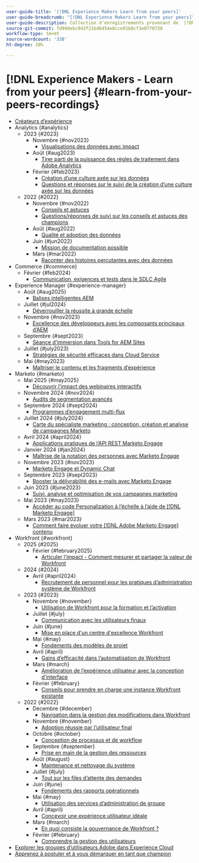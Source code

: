 ```yaml
---
user-guide-title: '[!DNL Experience Makers Learn from your peers]'
user-guide-breadcrumb: "[!DNL Experience Makers Learn from your peers]"
user-guide-description: Collection d'enregistrements provenant de  [!DNL Experience Makers Learn from your peers]
source-git-commit: fd99debc943f21bd6454e8cce91b8cf3e0770738
workflow-type: tm+mt
source-wordcount: '338'
ht-degree: 20%

---
```



# [!DNL Experience Makers - Learn from your peers] {#learn-from-your-peers-recordings}

+ [Créateurs d’expérience](overview.md)
+ Analytics {#analytics}
   + 2023 {#2023}
      + Novembre {#nov2023}
         + [Visualisations des données avec impact](analytics/nov2023/impactful-data-visualizations.md)
      + Août {#aug2023}
         + [Tirer parti de la puissance des règles de traitement dans Adobe Analytics](analytics/aug2023/processing-rules.md)
      + Février {#feb2023}
         + [Création d’une culture axée sur les données](analytics/feb2023/data-driven-culture.md)
         + [Questions et réponses sur le suivi de la création d’une culture axée sur les données](analytics/feb2023/data-driven-culture-q-and-a.md)
   + 2022 {#2022}
      + Novembre {#nov2022}
         + [Conseils et astuces](analytics/nov2022/tips-and-tricks.md)
         + [Questions/réponses de suivi sur les conseils et astuces des champions](analytics/nov2022/tips-and-tricks-q-and-a.md)
      + Août {#aug2022}
         + [Qualité et adoption des données](analytics/aug2022/data-quality.md)
      + Juin {#jun2022}
         + [Mission de documentation possible](analytics/june2022/mission-possible.md)
      + Mars {#mar2022}
         + [Raconter des histoires percutantes avec des données](analytics/mar2022/stories-with-data.md)
+ Commerce {#commerce}
   + Février {#feb2024}
      + [Communication, exigences et tests dans le SDLC Agile](commerce/2024/agile-sdlc.md)
+ Experience Manager {#experience-manager}
   + Août {#aug2025}
      + [Balises intelligentes AEM](experience-manager/aug2025/smart-tags.md)
   + Juillet {#jul2024}
      + [Déverrouiller la réussite à grande échelle](experience-manager/july2024/global-digital-presence.md)
   + Novembre {#nov2023}
      + [Excellence des développeurs avec les composants principaux d’AEM](experience-manager/nov2023/core-components.md)
   + Septembre {#sept2023}
      + [Séance d’immersion dans Tools for AEM Sites](experience-manager/sept2023/aem-sites-tools.md)
   + Juillet {#july2023}
      + [ Stratégies de sécurité efficaces dans Cloud Service ](experience-manager/july2023/effective-security-strategies-in-cloud-service.md)
   + Mai {#may2023}
      + [Maîtriser le contenu et les fragments d’expérience](experience-manager/may2023/mastering-content-and-experience-fragments.md)
+ Marketo {#marketo}
   + Mai 2025 {#may2025}
      + [Découvrir l’impact des webinaires interactifs](marketo/may2025/interactive-webinars.md)
   + Novembre 2024 {#nov2024}
      + [Audits de segmentation avancés](marketo/nov2024/advanced-segmentation.md)
   + Septembre 2024 {#sept2024}
      + [Programmes d’engagement multi-flux](marketo/sept2024/multi-stream-engagement-programs.md)
   + Juillet 2024 {#july2024}
      + [Carte du spécialiste marketing : conception, création et analyse de campagnes Marketo](marketo/july2024/marketers-map-marketo-campaigns.md)
   + Avril 2024 {#april2024}
      + [Applications pratiques de l’API REST Marketo Engage](marketo/april2024/practical-applications-of-marketo-engage-rest-api.md)
   + Janvier 2024 {#jan2024}
      + [Maîtrise de la notation des personnes avec Marketo Engage](marketo/jan2024/person-scoring-mastery.md)
   + Novembre 2023 {#nov2023}
      + [Marketo Engage et Dynamic Chat](marketo/nov2023/dynamic-chat.md)
   + Septembre 2023 {#sept2023}
      + [Booster la délivrabilité des e-mails avec Marketo Engage](marketo/sept2023/email-deliverability.md)
   + Juin 2023 {#june2023}
      + [Suivi, analyse et optimisation de vos campagnes marketing](marketo/june2023/marketing-campaigns.md)
   + Mai 2023 {#may2023}
      + [Accéder au code Personalization à l’échelle à l’aide de  [!DNL Marketo Engage]](marketo/may2023/personalization-at-scale.md)
   + Mars 2023 {#mar2023}
      + [Comment faire évoluer votre  [!DNL Adobe Marketo Engage]  contenu](marketo/mar2023/templates-tokens-teamwork.md)
+ Workfront {#workfront}
   + 2025 {#2025}
      + Février {#february2025}
         + [Articuler l’impact - Comment mesurer et partager la valeur de Workfront](workfront/2025/how-to-measure-and-share-workfront-value.md)
   + 2024 {#2024}
      + Avril {#april2024}
         + [Recrutement de personnel pour les pratiques d’administration système de Workfront](workfront/2024/04/staffing-your-workfront-system-admin-practice.md)
   + 2023 {#2023}
      + Novembre {#november}
         + [Utilisation de Workfront pour la formation et l’activation](workfront/2023/11/using-workfront-for-training-and-enablement.md)
      + Juillet {#july}
         + [Communication avec les utilisateurs finaux](workfront/2023/07/communicating-with-end-users.md)
      + Juin {#june}
         + [Mise en place d&#39;un centre d&#39;excellence Workfront](workfront/2023/06/establishing-a-workfront-center-of-excellence.md)
      + Mai {#may}
         + [Fondements des modèles de projet](workfront/2023/05/foundations-of-project-templates.md)
      + Avril {#april}
         + [Gains d’efficacité dans l’automatisation de Workfront](workfront/2023/04/finding-efficiencies-in-workfront-automation.md)
      + Mars {#march}
         + [Amélioration de l’expérience utilisateur avec la conception d’interface](workfront/2023/03/improving-user-experience-with-interface-design.md)
      + Février {#february}
         + [Conseils pour prendre en charge une instance Workfront existante](workfront/2023/02/tips-for-taking-over-an-existing-workfront-instance.md)
   + 2022 {#2022}
      + Décembre {#december}
         + [Navigation dans la gestion des modifications dans Workfront](workfront/2022/12/navigating-change-management.md)
      + Novembre {#november}
         + [Adoption réussie par l’utilisateur final](workfront/2022/11/successful-end-user-adoption.md)
      + Octobre {#october}
         + [Conception de processus et de workflow](workfront/2022/10/workflow-and-process-design.md)
      + Septembre {#september}
         + [Prise en main de la gestion des ressources](workfront/2022/09/getting-started-with-resource-management.md)
      + Août {#august}
         + [Maintenance et nettoyage du système](workfront/2022/08/system-maintenance-and-cleanup.md)
      + Juillet {#july}
         + [Tout sur les files d’attente des demandes](workfront/2022/07/all-about-request-queues.md)
      + Juin {#june}
         + [Fondements des rapports opérationnels](workfront/2022/06/foundations-of-operational-reporting.md)
      + Mai {#may}
         + [Utilisation des services d’administration de groupe](workfront/2022/05/leveraging-the-group-admin.md)
      + Avril {#april}
         + [Concevoir une expérience utilisateur idéale](workfront/2022/04/designing-an-ideal-user-experience.md)
      + Mars {#march}
         + [En quoi consiste la gouvernance de Workfront ?](workfront/2022/03/what-is-workfront-governance.md)
      + Février {#february}
         + [Comprendre la gestion des utilisateurs](workfront/2022/02/understanding-user-management.md)
+ [Explorer les groupes d’utilisateurs Adobe dans Experience Cloud](./adobe-user-groups.md)
+ [Apprenez à postuler et à vous démarquer en tant que champion](./adobe-champion-application.md)
